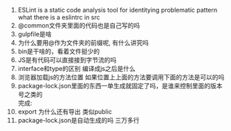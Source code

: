 1. ESLint 
   is a static code analysis tool for identitying problematic pattern 
   what there is a eslintrc in src
5. @common文件夹里面的代码也是自己写的吗
6. gulpfile是啥
1. 为什么要用@作为文件夹的前缀呢, 有什么讲究吗
3. bin是干啥的，看着文件挺少的
4. JS是有代码可以直接接到字节流的吗
5. interface和type的区别 编译成js之后是什么
6. 浏览器加载js的方法位置
   如果位置上上面的方法要调用下面的方法是可以的吗
7. package-lock.json里面的东西一单生成就固定了吗，是谁来控制里面的版本号之类的   
完成:
4. export 为什么还有导出 类似public
2. package-lock.json是自动生成的吗 三万多行
   